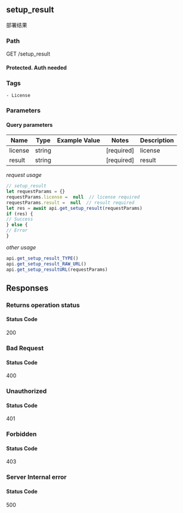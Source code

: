 ## setup_result

部署结果
### Path
GET /setup_result
#### Protected. Auth needed
### Tags
    - License
### Parameters

#### Query parameters

| Name | Type | Example Value | Notes | Description |
| ---- | ---- | ------------- | -------- | ----------- |
| license | string |  |  [required]  | license |
| result | string |  |  [required]  | result |

*request usage*
```javascript
// setup_result
let requestParams = {}
requestParams.license =  null  // license required
requestParams.result =  null  // result required
let res = await api.get_setup_result(requestParams)
if (res) {
// Success
} else {
// Error
}
```
*other usage*
```javascript
api.get_setup_result_TYPE()
api.get_setup_result_RAW_URL()
api.get_setup_resultURL(requestParams)
```

## Responses
### Returns operation status

#### Status Code
200



### Bad Request

#### Status Code
400



### Unauthorized

#### Status Code
401



### Forbidden

#### Status Code
403



### Server Internal error

#### Status Code
500



